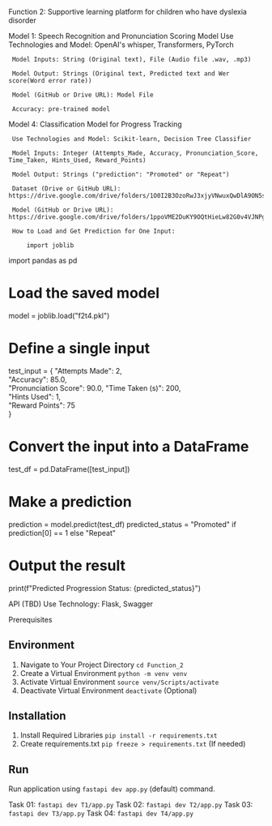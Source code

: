 Function 2: Supportive learning platform for children who have dyslexia disorder

Model 1: Speech Recognition and Pronunciation Scoring Model
     Use Technologies and Model: OpenAI's whisper, Transformers, PyTorch
     
     Model Inputs: String (Original text), File (Audio file .wav, .mp3)
     
     Model Output: Strings (Original text, Predicted text and Wer score(Word error rate))
     
     Model (GitHub or Drive URL): Model File
     
     Accuracy: pre-trained model

Model 4: Classification Model for Progress Tracking

     Use Technologies and Model: Scikit-learn, Decision Tree Classifier
     
     Model Inputs: Integer (Attempts_Made, Accuracy, Pronunciation_Score, Time_Taken, Hints_Used, Reward_Points)
     
     Model Output: Strings ("prediction": "Promoted" or "Repeat")
     
     Dataset (Drive or GitHub URL): https://drive.google.com/drive/folders/1O0I2B3OzoRwJ3xjyVNwuxQwDlA9ON5sz
     
     Model (GitHub or Drive URL): https://drive.google.com/drive/folders/1ppoVME2DuKY9OQtHieLw82G0v4VJNPgy
     
     How to Load and Get Prediction for One Input:
     
         import joblib
import pandas as pd

# Load the saved model
model = joblib.load("f2t4.pkl")

# Define a single input
test_input = {
    "Attempts Made": 2,         
    "Accuracy": 85.0,            
    "Pronunciation Score": 90.0, 
    "Time Taken (s)": 200,       
    "Hints Used": 1,             
    "Reward Points": 75          
}

# Convert the input into a DataFrame
test_df = pd.DataFrame([test_input])

# Make a prediction
prediction = model.predict(test_df)
predicted_status = "Promoted" if prediction[0] == 1 else "Repeat"

# Output the result
print(f"Predicted Progression Status: {predicted_status}")

API (TBD)
Use Technology: Flask, Swagger


Prerequisites

## Environment

1. Navigate to Your Project Directory `cd Function_2`
2. Create a Virtual Environment `python -m venv venv`
3. Activate Virtual Environment `source venv/Scripts/activate`
4. Deactivate Virtual Environment `deactivate` (Optional)

## Installation

1. Install Required Libraries `pip install -r requirements.txt`
2. Create requirements.txt `pip freeze > requirements.txt` (If needed)

## Run

Run application using `fastapi dev app.py` (default) command.

Task 01: `fastapi dev T1/app.py`
Task 02: `fastapi dev T2/app.py`
Task 03: `fastapi dev T3/app.py`
Task 04: `fastapi dev T4/app.py`
